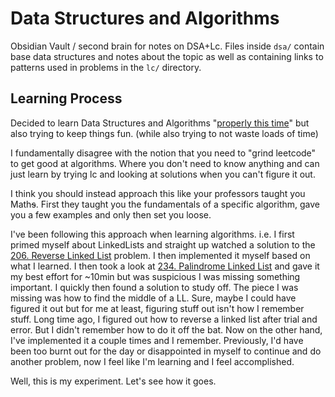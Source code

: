 # Data Structures and Algorithms
Obsidian Vault / second brain for notes on DSA+Lc. Files inside `dsa/` contain base data structures and notes about the topic as well as containing links to patterns used in problems in the `lc/` directory.

## Learning Process
Decided to learn Data Structures and Algorithms "[properly this time](https://youtu.be/KWRndCsgIXY?t=40)" but also trying to keep things fun. (while also trying to not waste loads of time)

I fundamentally disagree with the notion that you need to "grind leetcode" to get good at algorithms. Where you don't need to know anything and can just learn by trying lc and looking at solutions when you can't figure it out.

I think you should instead approach this like your professors taught you Math~~s~~. First they taught you the fundamentals of a specific algorithm, gave you a few examples and only then set you loose.

I've been following this approach when learning algorithms. i.e. I first primed myself about LinkedLists and straight up watched a solution to the [206. Reverse Linked List](https://leetcode.com/problems/reverse-linked-list/) problem. I then implemented it myself based on what I learned. I then took a look at [234. Palindrome Linked List](https://leetcode.com/problems/palindrome-linked-list) and gave it my best effort for ~10min but was suspicious I was missing something important. I quickly then found a solution to study off. The piece I was missing was how to find the middle of a LL. Sure, maybe I could have figured it out but for me at least, figuring stuff out isn't how I remember stuff. Long time ago, I figured out how to reverse a linked list after trial and error. But I didn't remember how to do it off the bat. Now on the other hand, I've implemented it a couple times and I remember. Previously, I'd have been too burnt out for the day or disappointed in myself to continue and do another problem, now I feel like I'm learning and I feel accomplished.

Well, this is my experiment. Let's see how it goes.